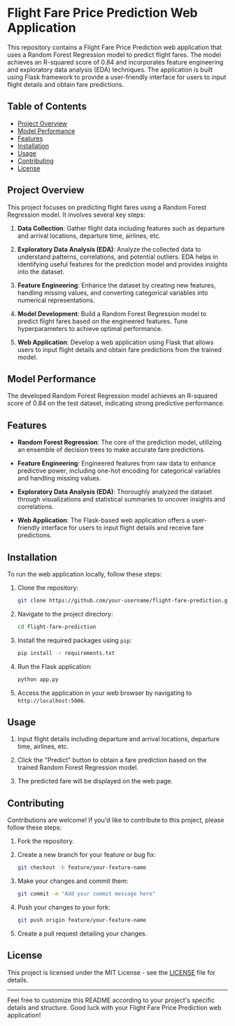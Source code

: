 # Flight Fare Price Prediction Web Application

This repository contains a Flight Fare Price Prediction web application that uses a Random Forest Regression model to predict flight fares. The model achieves an R-squared score of 0.84 and incorporates feature engineering and exploratory data analysis (EDA) techniques. The application is built using Flask framework to provide a user-friendly interface for users to input flight details and obtain fare predictions.

## Table of Contents

- [Project Overview](#project-overview)
- [Model Performance](#model-performance)
- [Features](#features)
- [Installation](#installation)
- [Usage](#usage)
- [Contributing](#contributing)
- [License](#license)

## Project Overview

This project focuses on predicting flight fares using a Random Forest Regression model. It involves several key steps:

1. **Data Collection**: Gather flight data including features such as departure and arrival locations, departure time, airlines, etc.

2. **Exploratory Data Analysis (EDA)**: Analyze the collected data to understand patterns, correlations, and potential outliers. EDA helps in identifying useful features for the prediction model and provides insights into the dataset.

3. **Feature Engineering**: Enhance the dataset by creating new features, handling missing values, and converting categorical variables into numerical representations.

4. **Model Development**: Build a Random Forest Regression model to predict flight fares based on the engineered features. Tune hyperparameters to achieve optimal performance.

5. **Web Application**: Develop a web application using Flask that allows users to input flight details and obtain fare predictions from the trained model.

## Model Performance

The developed Random Forest Regression model achieves an R-squared score of 0.84 on the test dataset, indicating strong predictive performance.

## Features

- **Random Forest Regression**: The core of the prediction model, utilizing an ensemble of decision trees to make accurate fare predictions.
  
- **Feature Engineering**: Engineered features from raw data to enhance predictive power, including one-hot encoding for categorical variables and handling missing values.
  
- **Exploratory Data Analysis (EDA)**: Thoroughly analyzed the dataset through visualizations and statistical summaries to uncover insights and correlations.

- **Web Application**: The Flask-based web application offers a user-friendly interface for users to input flight details and receive fare predictions.

## Installation

To run the web application locally, follow these steps:

1. Clone the repository:

   ```bash
   git clone https://github.com/your-username/flight-fare-prediction.git
   ```

2. Navigate to the project directory:

   ```bash
   cd flight-fare-prediction
   ```

3. Install the required packages using `pip`:

   ```bash
   pip install -r requirements.txt
   ```

4. Run the Flask application:

   ```bash
   python app.py
   ```

5. Access the application in your web browser by navigating to `http://localhost:5000`.

## Usage

1. Input flight details including departure and arrival locations, departure time, airlines, etc.

2. Click the "Predict" button to obtain a fare prediction based on the trained Random Forest Regression model.

3. The predicted fare will be displayed on the web page.

## Contributing

Contributions are welcome! If you'd like to contribute to this project, please follow these steps:

1. Fork the repository.

2. Create a new branch for your feature or bug fix:

   ```bash
   git checkout -b feature/your-feature-name
   ```

3. Make your changes and commit them:

   ```bash
   git commit -m "Add your commit message here"
   ```

4. Push your changes to your fork:

   ```bash
   git push origin feature/your-feature-name
   ```

5. Create a pull request detailing your changes.

## License

This project is licensed under the MIT License - see the [LICENSE](LICENSE) file for details.

---

Feel free to customize this README according to your project's specific details and structure. Good luck with your Flight Fare Price Prediction web application!

